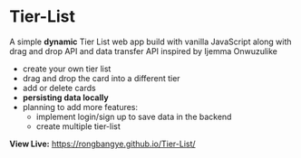 # Tier-List
A simple **dynamic** Tier List web app build with vanilla JavaScript along with drag and drop API and data transfer API inspired by Ijemma Onwuzulike
- create your own tier list
- drag and drop the card into a different tier 
- add or delete cards
- **persisting data locally**
- planning to add more features: 
  - implement login/sign up to save data in the backend
  - create multiple tier-list 

**View Live:** https://rongbangye.github.io/Tier-List/
